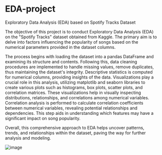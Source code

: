 # EDA-project
Exploratory Data Analysis (EDA) based on Spotify Tracks Dataset

The objective of this project is to conduct Exploratory Data Analysis (EDA) on the "Spotify Tracks" dataset obtained from Kaggle. The primary aim is to delve into factors influencing the popularity of songs based on the numerical parameters provided in the dataset columns.

The process begins with loading the dataset into a pandas DataFrame and examining its structure and contents. Following this, data cleaning procedures are implemented to handle missing values, remove duplicates, thus maintaining the dataset's integrity. Descriptive statistics is computed for numerical columns, providing insights of the data. Visualizations play a crucial role in this analysis, utilizing matplotlib and seaborn libraries to create various plots such as histograms, box plots, scatter plots, and correlation matrices. These visualizations help in visually inspecting distributions, relationships, and correlations among numerical variables. Correlation analysis is performed to calculate correlation coefficients between numerical variables, revealing potential relationships and dependencies. This step aids in understanding which features may have a significant impact on song popularity.

Overall, this comprehensive approach to EDA helps uncover patterns, trends, and relationships within the dataset, paving the way for further analysis and modeling.

![image](https://github.com/VeronikaLoiko/EDA-project/assets/170975901/2b52cd48-cbf1-4232-b178-db828aa91e15) 
